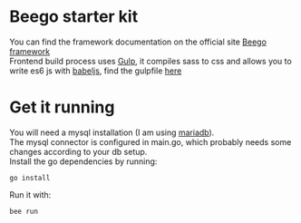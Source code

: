 # Beego starter kit

You can find the framework documentation on the official site [Beego framework](http://beego.me/)  
Frontend build process uses [Gulp](http://gulpjs.com/), it compiles sass to css and allows you to write es6 js with [babeljs](https://babeljs.io/), find the gulpfile [here](https://github.com/alesma/beego-starter/blob/master/static/gulpfile.js)

# Get it running
You will need a mysql installation (I am using [mariadb](https://mariadb.org/)).  
The mysql connector is configured in main.go, which probably needs some changes according to your db setup.  
Install the go dependencies by running:
```
go install
```
Run it with:
```
bee run
```
